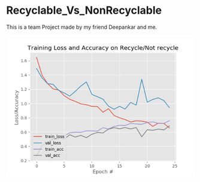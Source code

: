 # Recyclable_Vs_NonRecyclable
This is a team Project made by my friend Deepankar and me.

![alt text](https://raw.githubusercontent.com/fivecube/Recyclable_Vs_NonRecyclable/master/plot.png)

